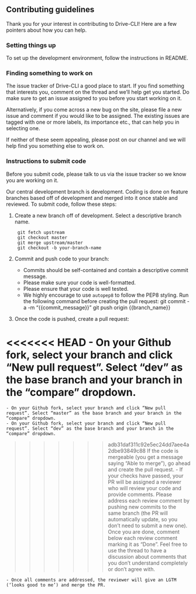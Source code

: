 ## Contributing guidelines

Thank you for your interest in contributing to Drive-CLI! Here are a few pointers about how you can help.

### Setting things up

To set up the development environment, follow the instructions in README.

### Finding something to work on

The issue tracker of Drive-CLI a good place to start. If you find something that interests you, comment on the thread and we’ll help get you started. Do make sure to get an issue assigned to you before you start working on it.

Alternatively, if you come across a new bug on the site, please file a new issue and comment if you would like to be assigned. The existing issues are tagged with one or more labels, its importance etc., that can help you in selecting one.

If neither of these seem appealing, please post on our channel and we will help find you something else to work on.

### Instructions to submit code

Before you submit code, please talk to us via the issue tracker so we know you are working on it.

Our central development branch is development. Coding is done on feature branches based off of development and merged into it once stable and reviewed. To submit code, follow these steps:

1. Create a new branch off of development. Select a descriptive branch name.

        git fetch upstream
        git checkout master
        git merge upstream/master
        git checkout -b your-branch-name

2. Commit and push code to your branch:

    - Commits should be self-contained and contain a descriptive commit message.
    - Please make sure your code is well-formatted.
    - Please ensure that your code is well tested.
    - We highly encourage to use `autopep8` to follow the PEP8 styling. Run the following command before creating the pull request:
            git commit -a -m “{{commit_message}}”
            git push origin {{branch_name}}

3. Once the code is pushed, create a pull request:

<<<<<<< HEAD
    - On your Github fork, select your branch and click “New pull request”. Select “dev” as the base branch and your branch in the “compare” dropdown.
=======

    - On your Github fork, select your branch and click “New pull request”. Select “master” as the base branch and your branch in the “compare” dropdown.
    - On your Github fork, select your branch and click “New pull request”. Select “dev” as the base branch and your branch in the “compare” dropdown.

>>>>>>> adb31daf311c92e5ec24dd7aee4a2dbe93849c88
If the code is mergeable (you get a message saying “Able to merge”), go ahead and create the pull request.
    - If your checks have passed, your PR will be assigned a reviewer who will review your code and provide comments. Please address each review comment by pushing new commits to the same branch (the PR will automatically update, so you don’t need to submit a new one). Once you are done, comment below each review comment marking it as “Done”. Feel free to use the thread to have a discussion about comments that you don’t understand completely or don’t agree with.

    - Once all comments are addressed, the reviewer will give an LGTM (‘looks good to me’) and merge the PR.
